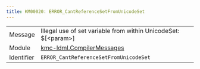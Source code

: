 ```yaml
---
title: KM00020: ERROR_CantReferenceSetFromUnicodeSet
---
```


|            |           |
|------------|---------- |
| Message    | Illegal use of set variable from within UnicodeSet: $\[&lt;param&gt;\] |
| Module     | [kmc-ldml.CompilerMessages](kmc-ldml.compilermessages) |
| Identifier | `ERROR_CantReferenceSetFromUnicodeSet` |


